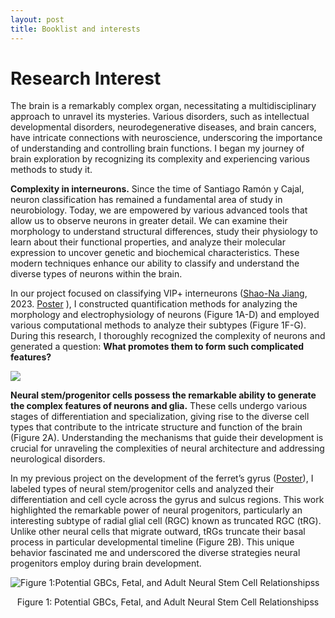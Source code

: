 ```yaml
---
layout: post
title: Booklist and interests
---
```


# Research Interest

The brain is a remarkably complex organ, necessitating a multidisciplinary approach to unravel its mysteries. Various disorders, such as intellectual developmental disorders, neurodegenerative diseases, and brain cancers, have intricate connections with neuroscience, underscoring the importance of understanding and controlling brain functions. I began my journey of brain exploration by recognizing its complexity and experiencing various methods to study it.

**Complexity in interneurons.** Since the time of Santiago Ramón y Cajal, neuron classification has remained a fundamental area of study in neurobiology. Today, we are empowered by various advanced tools that allow us to observe neurons in greater detail. We can examine their morphology to understand structural differences, study their physiology to learn about their functional properties, and analyze their molecular expression to uncover genetic and biochemical characteristics. These modern techniques enhance our ability to classify and understand the diverse types of neurons within the brain.

In our project focused on classifying VIP+ interneurons ([Shao-Na Jiang](https://doi.org/10.1093/cercor/bhac343), 2023. [Poster](https://zhouying0818.github.io/zying_blog/personal_doc/Poster_Sncg_Mybpc1_and_Parm1_Classify_subpopulations_of_VIP-expressing_interneurons%20_n_layers_23_of.pdf) ), I constructed quantification methods for analyzing the morphology and electrophysiology of neurons (Figure 1A-D) and employed various computational methods to analyze their subtypes (Figure 1F-G). During this research, I thoroughly recognized the complexity of neurons and generated a question: **What promotes them to form such complicated features?**

![](https://cdn.jsdelivr.net/gh/ZhouYing0818/images_storage/20240320171652.png)

**Neural stem/progenitor cells possess the remarkable ability to generate the complex features of neurons and glia.** These cells undergo various stages of differentiation and specialization, giving rise to the diverse cell types that contribute to the intricate structure and function of the brain (Figure 2A). Understanding the mechanisms that guide their development is crucial for unraveling the complexities of neural architecture and addressing neurological disorders.

In my previous project on the development of the ferret’s gyrus ([Poster](https://zhouying0818.github.io/zying_blog/personal_doc/Poster_%20Effects_of_Cell_Cycle_and_migration_on_Cortical_Folding_During_Brain_Development_in_ferret.pdf)), I labeled types of neural stem/progenitor cells and analyzed their differentiation and cell cycle across the gyrus and sulcus regions. This work highlighted the remarkable power of neural progenitors, particularly an interesting subtype of radial glial cell (RGC) known as truncated RGC (tRG). Unlike other neural cells that migrate outward, tRGs truncate their basal process in particular developmental timeline (Figure 2B). This unique behavior fascinated me and underscored the diverse strategies neural progenitors employ during brain development.

![Figure 1:Potential GBCs, Fetal, and Adult Neural Stem Cell Relationshipss](https://cdn.jsdelivr.net/gh/ZhouYing0818/images_storage/20240426155152.png)

<center>Figure 1: Potential GBCs, Fetal, and Adult Neural Stem Cell Relationshipss</center>

